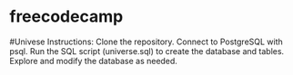 # freecodecamp

#Univese
Instructions:
Clone the repository.
Connect to PostgreSQL with psql.
Run the SQL script (universe.sql) to create the database and tables.
Explore and modify the database as needed.
